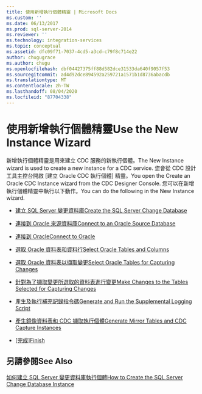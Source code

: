 ```yaml
---
title: 使用新增執行個體精靈 | Microsoft Docs
ms.custom: ''
ms.date: 06/13/2017
ms.prod: sql-server-2014
ms.reviewer: ''
ms.technology: integration-services
ms.topic: conceptual
ms.assetid: dfc09f71-7037-4cd5-a3cd-c79f8c714e22
author: chugugrace
ms.author: chugu
ms.openlocfilehash: dbf04427375ff88d582dce31533da640f9057f53
ms.sourcegitcommit: ad4d92dce894592a259721a1571b1d8736abacdb
ms.translationtype: MT
ms.contentlocale: zh-TW
ms.lasthandoff: 08/04/2020
ms.locfileid: "87704338"
---
```

# <a name="use-the-new-instance-wizard"></a><span data-ttu-id="3bbdf-102">使用新增執行個體精靈</span><span class="sxs-lookup"><span data-stu-id="3bbdf-102">Use the New Instance Wizard</span></span>
  <span data-ttu-id="3bbdf-103">新增執行個體精靈是用來建立 CDC 服務的新執行個體。</span><span class="sxs-lookup"><span data-stu-id="3bbdf-103">The New Instance wizard is used to create a new instance for a CDC service.</span></span> <span data-ttu-id="3bbdf-104">您會從 CDC 設計工具主控台開啟 [建立 Oracle CDC 執行個體] 精靈。</span><span class="sxs-lookup"><span data-stu-id="3bbdf-104">You open the Create an Oracle CDC Instance wizard from the CDC Designer Console.</span></span> <span data-ttu-id="3bbdf-105">您可以在新增執行個體精靈中執行以下動作。</span><span class="sxs-lookup"><span data-stu-id="3bbdf-105">You can do the following in the New Instance wizard.</span></span>  
  
-   [<span data-ttu-id="3bbdf-106">建立 SQL Server 變更資料庫</span><span class="sxs-lookup"><span data-stu-id="3bbdf-106">Create the SQL Server Change Database</span></span>](create-the-sql-server-change-database.md)  
  
-   [<span data-ttu-id="3bbdf-107">連接到 Oracle 來源資料庫</span><span class="sxs-lookup"><span data-stu-id="3bbdf-107">Connect to an Oracle Source Database</span></span>](connect-to-an-oracle-source-database.md)  
  
-   [<span data-ttu-id="3bbdf-108">連接到 Oracle</span><span class="sxs-lookup"><span data-stu-id="3bbdf-108">Connect to Oracle</span></span>](connect-to-oracle.md)  
  
-   [<span data-ttu-id="3bbdf-109">選取 Oracle 資料表和資料行</span><span class="sxs-lookup"><span data-stu-id="3bbdf-109">Select Oracle Tables and Columns</span></span>](select-oracle-tables-and-columns.md)  
  
-   [<span data-ttu-id="3bbdf-110">選取 Oracle 資料表以擷取變更</span><span class="sxs-lookup"><span data-stu-id="3bbdf-110">Select Oracle Tables for Capturing Changes</span></span>](select-oracle-tables-for-capturing-changes.md)  
  
-   [<span data-ttu-id="3bbdf-111">針對為了擷取變更所選取的資料表進行變更</span><span class="sxs-lookup"><span data-stu-id="3bbdf-111">Make Changes to the Tables Selected for Capturing Changes</span></span>](make-changes-to-the-tables-selected-for-capturing-changes.md)  
  
-   [<span data-ttu-id="3bbdf-112">產生及執行補充記錄指令碼</span><span class="sxs-lookup"><span data-stu-id="3bbdf-112">Generate and Run the Supplemental Logging Script</span></span>](generate-and-run-the-supplemental-logging-script.md)  
  
-   [<span data-ttu-id="3bbdf-113">產生鏡像資料表和 CDC 擷取執行個體</span><span class="sxs-lookup"><span data-stu-id="3bbdf-113">Generate Mirror Tables and CDC Capture Instances</span></span>](generate-mirror-tables-and-cdc-capture-instances.md)  
  
-   <span data-ttu-id="3bbdf-114">[[完成]](finish.md)</span><span class="sxs-lookup"><span data-stu-id="3bbdf-114">[Finish](finish.md)</span></span>  
  
## <a name="see-also"></a><span data-ttu-id="3bbdf-115">另請參閱</span><span class="sxs-lookup"><span data-stu-id="3bbdf-115">See Also</span></span>  
 [<span data-ttu-id="3bbdf-116">如何建立 SQL Server 變更資料庫執行個體</span><span class="sxs-lookup"><span data-stu-id="3bbdf-116">How to Create the SQL Server Change Database Instance</span></span>](how-to-create-the-sql-server-change-database-instance.md)  
  
  
